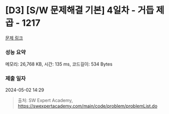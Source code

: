 # [D3] [S/W 문제해결 기본] 4일차 - 거듭 제곱 - 1217 

[문제 링크](https://swexpertacademy.com/main/code/problem/problemDetail.do?contestProbId=AV14dUIaAAUCFAYD) 

### 성능 요약

메모리: 26,768 KB, 시간: 135 ms, 코드길이: 534 Bytes

### 제출 일자

2024-05-02 14:29



> 출처: SW Expert Academy, https://swexpertacademy.com/main/code/problem/problemList.do